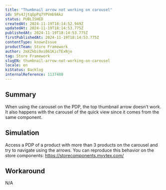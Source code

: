 ```yaml
---
title: "Thumbnail arrow not working on carousel"
id: 5Ps4JjtqGpPq7YPVmb9Akz
status: PUBLISHED
createdAt: 2024-11-19T18:14:52.949Z
updatedAt: 2024-11-19T18:14:53.775Z
publishedAt: 2024-11-19T18:14:53.775Z
firstPublishedAt: 2024-11-19T18:14:53.775Z
contentType: knownIssue
productTeam: Store Framework
author: 2mXZkbi0oi061KicTExNjo
tag: Store Framework
slugEN: thumbnail-arrow-not-working-on-carousel
locale: en
kiStatus: Backlog
internalReference: 1137480
---
```


## Summary


When using the carousel on the PDP, the top thumbnail arrow doesn't work. It also happens with the carousel of the quick view since it comes from the same component.


##

## Simulation


Access a PDP of a product with more than 3 products on the carousel and try to navigate using the arrows. You can reproduce this behavior on the store components: https://storecomponents.myvtex.com/



##

## Workaround


N/A





